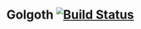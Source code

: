 # Golgoth [![Build Status](https://api.travis-ci.org/golgoth42/golgoth.svg?branch=master)](https://travis-ci.org/golgoth42/golgoth)

